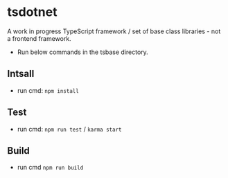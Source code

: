 # tsdotnet

A work in progress TypeScript framework / set of base class libraries - not a frontend framework.

* Run below commands in the tsbase directory.

## Intsall
- run cmd: `npm install`

## Test
- run cmd: `npm run test` / `karma start`

## Build
- run cmd `npm run build`